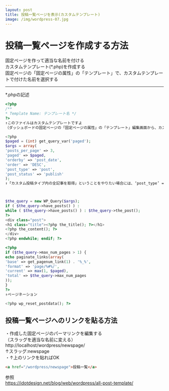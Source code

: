 ```yaml
---
layout: post
title: 投稿一覧ページを表示(カスタムテンプレート)
image: /img/wordpress-07.jpg
---
```


# 投稿一覧ページを作成する方法

固定ページを作って適当な名前を付ける   
カスタムテンプレート(*.php)を作成する   
固定ページの「固定ページの属性」の「テンプレート」で、カスタムテンプレートで付けた名前を選択する   

---

*.phpの記述
```php
<?php
/**
* Template Name: テンプレート名 */
?>
↑このファイルはカスタムテンプレートですよ   
（ダッシュボードの固定ページの「固定ページの属性」の「テンプレート」編集画面から、カスタムテンプレートとして選択できるようになる）   

<?php
$paged = (int) get_query_var('paged');
$args = array(
'posts_per_page' => 3,
'paged' => $paged,
'orderby' => 'post_date',
'order' => 'DESC',
'post_type' => 'post',
'post_status' => 'publish'
);
↑「カスタム投稿タイプ内の全記事を取得」ということをやりたい場合には、‘post_type’ => ‘post’のところを適当に書き換える



$the_query = new WP_Query($args);
if ( $the_query->have_posts() ) :
while ( $the_query->have_posts() ) : $the_query->the_post();
?>
<div class="post">
<h1 class="title"><?php the_title(); ?></h1>
<?php the_content(); ?>
</div>
<?php endwhile; endif; ?>

<?php
if ($the_query->max_num_pages > 1) {
echo paginate_links(array(
'base' => get_pagenum_link(1) . '%_%',
'format' => 'page/%#%/',
'current' => max(1, $paged),
'total' => $the_query->max_num_pages
));
}
?>
↑ページネーション

<?php wp_reset_postdata(); ?>
```

## 投稿一覧ページへのリンクを貼る方法   

・作成した固定ページのパーマリンクを編集する   
（スラッグを適当な名前に変える）   
http://localhost/wordpress/newspage/   
↑スラッグ:newspage   
・↑上のリンクを貼ればOK   
```html
<a href="/wordpress/newspage">投稿一覧</a>
```

参照   
https://idotdesign.net/blog/web/wordpress/all-post-template/   
